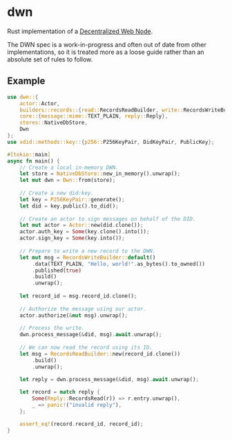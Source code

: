 # dwn

<!-- cargo-rdme start -->

Rust implementation of a [Decentralized Web Node](https://identity.foundation/decentralized-web-node/spec/).

The DWN spec is a work-in-progress and often out of date from other implementations,
so it is treated more as a loose guide rather than an absolute set of rules to follow.

## Example

```rust
use dwn::{
    actor::Actor,
    builders::records::{read::RecordsReadBuilder, write::RecordsWriteBuilder},
    core::{message::mime::TEXT_PLAIN, reply::Reply},
    stores::NativeDbStore,
    Dwn
};
use xdid::methods::key::{p256::P256KeyPair, DidKeyPair, PublicKey};

#[tokio::main]
async fn main() {
    // Create a local in-memory DWN.
    let store = NativeDbStore::new_in_memory().unwrap();
    let mut dwn = Dwn::from(store);
   
    // Create a new did:key.
    let key = P256KeyPair::generate();
    let did = key.public().to_did();
   
    // Create an actor to sign messages on behalf of the DID.
    let mut actor = Actor::new(did.clone());
    actor.auth_key = Some(key.clone().into());
    actor.sign_key = Some(key.into());
   
    // Prepare to write a new record to the DWN.
    let mut msg = RecordsWriteBuilder::default()
        .data(TEXT_PLAIN, "Hello, world!".as_bytes().to_owned())
        .published(true)
        .build()
        .unwrap();
   
    let record_id = msg.record_id.clone();
   
    // Authorize the message using our actor.
    actor.authorize(&mut msg).unwrap();
   
    // Process the write.
    dwn.process_message(&did, msg).await.unwrap();
   
    // We can now read the record using its ID.
    let msg = RecordsReadBuilder::new(record_id.clone())
        .build()
        .unwrap();
   
    let reply = dwn.process_message(&did, msg).await.unwrap();

    let record = match reply {
        Some(Reply::RecordsRead(r)) => r.entry.unwrap(),
        _ => panic!("invalid reply"),
    };

    assert_eq!(record.record_id, record_id);
}
```

<!-- cargo-rdme end -->
